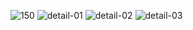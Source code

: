 
![150](https://user-images.githubusercontent.com/103261800/164000665-28c80504-8ac7-4c62-a07b-a58d1da80269.jpg)
![detail-01](https://user-images.githubusercontent.com/103261800/164000686-fd6ec5dc-13f4-41df-b17c-693176e0b85c.jpg)
![detail-02](https://user-images.githubusercontent.com/103261800/164000693-d9642d3b-56f3-42a6-8eda-10d27e3159f9.jpg)
![detail-03](https://user-images.githubusercontent.com/103261800/164000700-6cabf5b5-7557-4ff6-9f5a-d5c1a183638c.jpg)
